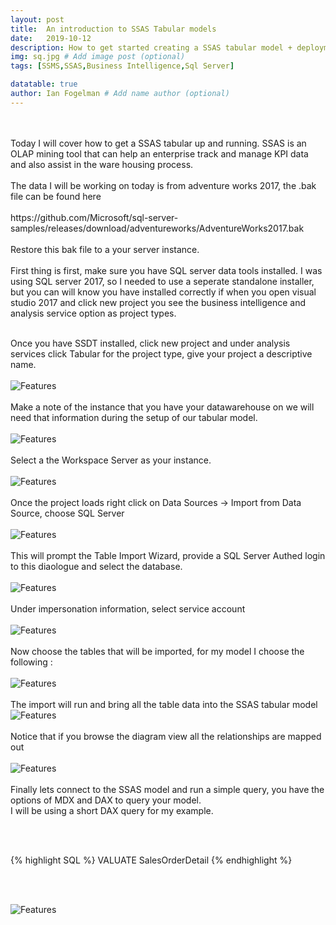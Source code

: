 ```yaml
---
layout: post
title:  An introduction to SSAS Tabular models
date:   2019-10-12
description: How to get started creating a SSAS tabular model + deployment
img: sq.jpg # Add image post (optional)
tags: [SSMS,SSAS,Business Intelligence,Sql Server]

datatable: true
author: Ian Fogelman # Add name author (optional)
---
```

<meta property="og:title" content="How to get started creating a SSAS tabular model + deployment">
<meta property="og:description" content="A blog by Ian Fogelman.">
<meta property="og:image" content="https://repository-images.githubusercontent.com/190807493/a3610e80-bed1-11e9-87ac-2a4f0aa3b2ee">
<meta property="og:url" content="https://repository-images.githubusercontent.com/190807493/a3610e80-bed1-11e9-87ac-2a4f0aa3b2ee">


<br>
<br>
Today I will cover how to get a SSAS tabular up and running. SSAS is an OLAP mining tool that can help an enterprise track and manage KPI data and also assist in the ware housing process. 
<br>
<br>
The data I will be working on today is from adventure works 2017, the .bak file can be found here 
<br>
<br>
https://github.com/Microsoft/sql-server-samples/releases/download/adventureworks/AdventureWorks2017.bak
<br>
<br>
Restore this bak file to a your server instance.
<br>
<br>
First thing is first, make sure you have SQL server data tools installed. I was using SQL server 2017, so I needed to use a seperate standalone installer, but you can will know you have installed correctly if when you open visual studio 2017 and click new project you see the business intelligence and analysis service option as project types.

<br>
<br>

Once you have SSDT installed, click new project and under analysis services click Tabular for the project type, give your project a descriptive name.
<br>
<br>
![Features](/assets/img/SSASI001.png)
<br>
<br>
Make a note of the instance that you have your datawarehouse on we will need that information during the setup of our tabular model.
<br>
<br>
![Features](/assets/img/SSASI002.png)
<br>
<br>
Select a the Workspace Server as your instance.
<br>
<br>
![Features](/assets/img/SSASI003.png)
<br>
<br>
Once the project loads right click on Data Sources -> Import from Data Source, choose SQL Server
<br>
<br>
![Features](/assets/img/SSASI004.png)
<br>
<br>
This will prompt the Table Import Wizard, provide a SQL Server Authed login to this diaologue and select the database.
<br>
<br>
![Features](/assets/img/SSASI005.png)
<br>
<br>
Under impersonation information, select service account
<br>
<br>
![Features](/assets/img/SSASI006.png)
<br>
<br>
Now choose the tables that will be imported, for my model I choose the following :
<br>
<br>
![Features](/assets/img/SSASI007.png)
<br>
<br>
The import will run and bring all the table data into the SSAS tabular model
![Features](/assets/img/SSASI008.png)
<br>
<br>
Notice that if you browse the diagram view all the relationships are mapped out
<br>
<br>
![Features](/assets/img/SSASI009.png)
<br>
<br>
Finally lets connect to the SSAS model and run a simple query, you have the options of MDX and DAX to query your model.
<br>
I will be using a short DAX query for my example.

<br>
<br>

{% highlight SQL %}
VALUATE
SalesOrderDetail
{% endhighlight %}

<br>
<br>

![Features](/assets/img/SSASI010.png)









